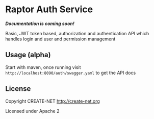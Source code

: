 Raptor Auth Service
===

***Documentation is coming soon!***

Basic, JWT token based, authorization and authentication API which handles login and user and permission management

Usage (alpha)
---

Start with maven, once running visit `http://localhost:8090/auth/swagger.yaml` to get the API docs

License
---

Copyright CREATE-NET <http://create-net.org>

Licensed under Apache 2
